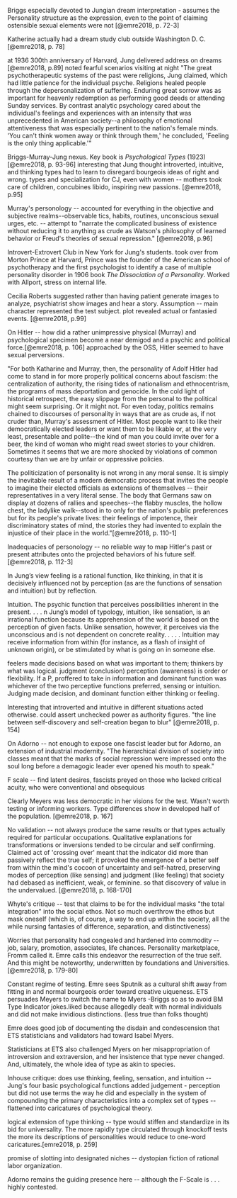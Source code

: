 Briggs especially devoted to Jungian dream interpretation - assumes the Personality structure as the expression, even to the point of claiming ostensible sexual elements were not [@emre2018, p. 72-3]

Katherine actually had a dream study club outside Washington D. C.[@emre2018, p. 78]

at 1936 300th anniversary of Harvard, Jung delivered address on dreams [@emre2018, p.89] noted fearful scenarios visiting at night "The great psychotherapeutic systems of the past were religions, Jung claimed, which had little patience for the individual psyche. Religions healed people through the depersonalization of suffering. Enduring great sorrow was as important for heavenly redemption as performing good deeds or attending Sunday services. By contrast analytic psychology cared about the individual's feelings and experiences with an intensity that was unprecedented in American society--a philosophy of emotional attentiveness that was especially pertinent to the nation's female minds. 'You can't think women away or think through them,' he concluded, 'Feeling is the only thing applicable.'"

Briggs-Murray-Jung nexus. Key book is *Psychological Types* (1923)[@emre2018, p. 93-96] interesting that Jung thought introverted, intuitive, and thinking types had to learn to disregard bourgeois ideas of right and wrong. types and specialization for CJ, even with women -- mothers took care of children, concubines libido, inspiring new passions. [@emre2018, p.95]

Murray's personology -- accounted for everything in the objective and subjective realms--observable tics, habits, routines, unconscious sexual urges, etc. -- attempt to "narrate the complicated business of existence without reducing it to anything as crude as Watson's philosophy of learned behavior or Freud's theories of sexual repression." [@emre2018, p.96]

Introvert-Extrovert Club in New York for Jung's students. took over from Morton Prince at Harvard, Prince was the founder of the American school of psychotherapy and the first psychologist to identify a case of multiple personality disorder in 1906 book *The Dissociation of a Personality*. Worked with Allport, stress on internal life.

Cecilia Roberts suggested rather than having patient generate images to analyze, psychiatrist show images and hear a story. Assumption -- main character represented the test subject. plot revealed actual or fantasied events. [@emre2018, p.99]

On Hitler -- how did a rather unimpressive physical (Murray) and psychological specimen become a near demigod and a psychic and political force.[@emre2018, p. 106] approached by the OSS, Hitler seemed to have sexual perversions.

"For both Katharine and Murray, then, the personality of Adolf Hitler had come to stand in for more properly political concerns about fascism: the centralization of authority, the rising tides of nationalism and ethnocentrism, the programs of mass deportation and genocide. In the cold light of historical retrospect, the easy slippage from the personal to the political might seem surprising. Or it might not. For even today, politics remains chained to discourses of personality in ways that are as crude as, if not cruder than, Murray's assessment of Hitler. Most people want to like their democratically elected leaders or want them to be likable or, at the very least, presentable and polite--the kind of man you could invite over for a beer, the kind of woman who might read sweet stories to your children. Sometimes it seems that we are more shocked by violations of common courtesy than we are by unfair or oppressive policies.

The politicization of personality is not wrong in any moral sense. It is simply the inevitable result of a modern democratic process that invites the people to imagine their elected officials as extensions of themselves -- their representatives in a very literal sense. The body that Germans saw on display at dozens of rallies and speeches--the flabby muscles, the hollow chest, the ladylike walk--stood in to only for the nation's public preferences but for its people's private lives: their feelings of impotence, their discriminatory states of mind, the stories they had invented to explain the injustice of their place in the world."[@emre2018, p. 110-1]

Inadequacies of personology -- no reliable way to map Hitler's past or present attributes onto the projected behaviors of his future self. [@emre2018, p. 112-3]

In Jung’s view feeling is a rational function, like thinking, in that it is decisively influenced not by perception (as are the functions of sensation and intuition) but by reflection.

Intuition. The psychic function that perceives possibilities inherent in the present. . . . n Jung’s model of typology, intuition, like sensation, is an irrational function because its apprehension of the world is based on the perception of given facts. Unlike sensation, however, it perceives via the unconscious and is not dependent on concrete reality. . . . . Intuition may receive information from within (for instance, as a flash of insight of unknown origin), or be stimulated by what is going on in someone else.

feelers made decisions based on what was important to them; thinkers by what was logical. judgment (conclusion) perception (awareness) is order or flexibility. If a P, proffered to take in information and dominant function was whichever of the two perceptive functions preferred, sensing or intuition. Judging made decision, and dominant function either thinking or feeling.

Interesting that introverted and intuitive in different situations acted otherwise. could assert unchecked power as authority figures. "the line between self-discovery and self-creation began to blur" [@emre2018, p. 154]

On Adorno -- not enough to expose one fascist leader but for Adorno, an extension of industrial modernity. "The hierarchical division of society into classes meant that the marks of social repression were impressed onto the soul long before a demagogic leader ever opened his mouth to speak."

F scale -- find latent desires, fascists preyed on those who lacked critical acuity, who were conventional and obsequious

Clearly Meyers was less democratic in her visions for the test. Wasn't worth testing or informing workers. Type differences show in developed half of the population. [@emre2018, p. 167]

No validation -- not always produce the same results or that types actually required for particular occupations. Qualitative explanations for transformations or inversions tended to be circular and self confirming. Claimed act of 'crossing over' meant that the indicator did more than passively reflect the true self; it provoked the emergence of a better self from within the mind's cocoon of uncertainty and self-hatred, preserving modes of perception (like sensing) and judgment (like feeling) that society had debased as inefficient, weak, or feminine. so that discovery of value in the undervalued. [@emre2018, p. 168-170]

Whyte's critique -- test that claims to be for the individual masks "the total integration" into the social ethos. Not so much overthrow the ethos but mask oneself (which is, of course, a way to end up within the society, all the while nursing fantasies of difference, separation, and distinctiveness)

Worries that personality had congealed and hardened into commodity -- job, salary, promotion, associates, life chances. Personality marketplace, Fromm called it. Emre calls this endeavor the resurrection of the true self. And this might be noteworthy, underwritten by foundations and Universities. [@emre2018, p. 179-80]

Constant regime of testing. Emre sees Sputnik as a cultural shift away from fitting in and normal bourgeois order toward creative uiqueness. ETS persuades Meyers to switch the name to Myers -Briggs so as to avoid BM Type Indicator jokes.liked because  allegedly dealt with normal individuals and did not make invidious distinctions. (less true than folks thought)

Emre does good job of documenting the disdain and condescension that ETS statisticians and validators had toward Isabel Myers.

Statisticians at ETS also challenged Myers on her misappropriation of introversion and extraversion, and her insistence that type never changed. And, ultimately, the whole idea of type as akin to species.

Inhouse critique: does use thinking, feeling, sensation, and intuition -- Jung's four basic psychological functions added judgement - perception but did not use terms the way he did and especially in the system of compounding the primary characteristics into a complex set of types -- flattened into caricatures of psychological theory.

logical extension of type thinking -- type would stiffen and standardize in its bid for universality. The more rapidly type circulated through knockoff tests the more its descriptions of personalities would reduce to one-word caricatures.[emre2018, p. 259]

promise of slotting into designated niches -- dystopian fiction of rational labor organization.

Adorno remains the guiding presence here -- although the F-Scale is . . . highly contested.
